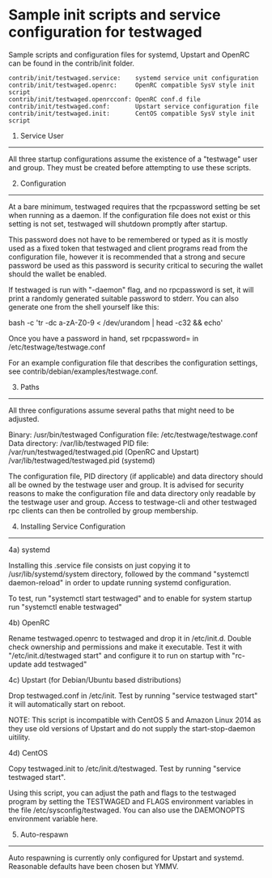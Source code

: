 Sample init scripts and service configuration for testwaged
==========================================================

Sample scripts and configuration files for systemd, Upstart and OpenRC
can be found in the contrib/init folder.

    contrib/init/testwaged.service:    systemd service unit configuration
    contrib/init/testwaged.openrc:     OpenRC compatible SysV style init script
    contrib/init/testwaged.openrcconf: OpenRC conf.d file
    contrib/init/testwaged.conf:       Upstart service configuration file
    contrib/init/testwaged.init:       CentOS compatible SysV style init script

1. Service User
---------------------------------

All three startup configurations assume the existence of a "testwage" user
and group.  They must be created before attempting to use these scripts.

2. Configuration
---------------------------------

At a bare minimum, testwaged requires that the rpcpassword setting be set
when running as a daemon.  If the configuration file does not exist or this
setting is not set, testwaged will shutdown promptly after startup.

This password does not have to be remembered or typed as it is mostly used
as a fixed token that testwaged and client programs read from the configuration
file, however it is recommended that a strong and secure password be used
as this password is security critical to securing the wallet should the
wallet be enabled.

If testwaged is run with "-daemon" flag, and no rpcpassword is set, it will
print a randomly generated suitable password to stderr.  You can also
generate one from the shell yourself like this:

bash -c 'tr -dc a-zA-Z0-9 < /dev/urandom | head -c32 && echo'

Once you have a password in hand, set rpcpassword= in /etc/testwage/testwage.conf

For an example configuration file that describes the configuration settings,
see contrib/debian/examples/testwage.conf.

3. Paths
---------------------------------

All three configurations assume several paths that might need to be adjusted.

Binary:              /usr/bin/testwaged
Configuration file:  /etc/testwage/testwage.conf
Data directory:      /var/lib/testwaged
PID file:            /var/run/testwaged/testwaged.pid (OpenRC and Upstart)
                     /var/lib/testwaged/testwaged.pid (systemd)

The configuration file, PID directory (if applicable) and data directory
should all be owned by the testwage user and group.  It is advised for security
reasons to make the configuration file and data directory only readable by the
testwage user and group.  Access to testwage-cli and other testwaged rpc clients
can then be controlled by group membership.

4. Installing Service Configuration
-----------------------------------

4a) systemd

Installing this .service file consists on just copying it to
/usr/lib/systemd/system directory, followed by the command
"systemctl daemon-reload" in order to update running systemd configuration.

To test, run "systemctl start testwaged" and to enable for system startup run
"systemctl enable testwaged"

4b) OpenRC

Rename testwaged.openrc to testwaged and drop it in /etc/init.d.  Double
check ownership and permissions and make it executable.  Test it with
"/etc/init.d/testwaged start" and configure it to run on startup with
"rc-update add testwaged"

4c) Upstart (for Debian/Ubuntu based distributions)

Drop testwaged.conf in /etc/init.  Test by running "service testwaged start"
it will automatically start on reboot.

NOTE: This script is incompatible with CentOS 5 and Amazon Linux 2014 as they
use old versions of Upstart and do not supply the start-stop-daemon uitility.

4d) CentOS

Copy testwaged.init to /etc/init.d/testwaged. Test by running "service testwaged start".

Using this script, you can adjust the path and flags to the testwaged program by
setting the TESTWAGED and FLAGS environment variables in the file
/etc/sysconfig/testwaged. You can also use the DAEMONOPTS environment variable here.

5. Auto-respawn
-----------------------------------

Auto respawning is currently only configured for Upstart and systemd.
Reasonable defaults have been chosen but YMMV.
